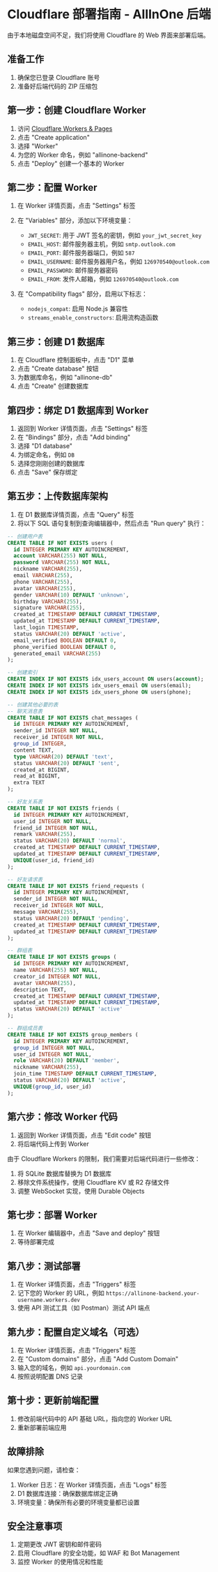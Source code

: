 # Cloudflare 部署指南 - AllInOne 后端

由于本地磁盘空间不足，我们将使用 Cloudflare 的 Web 界面来部署后端。

## 准备工作

1. 确保您已登录 Cloudflare 账号
2. 准备好后端代码的 ZIP 压缩包

## 第一步：创建 Cloudflare Worker

1. 访问 [Cloudflare Workers & Pages](https://dash.cloudflare.com/134ae4c19beb3dacbe0b18e0a27673c5/workers-and-pages)
2. 点击 "Create application"
3. 选择 "Worker"
4. 为您的 Worker 命名，例如 "allinone-backend"
5. 点击 "Deploy" 创建一个基本的 Worker

## 第二步：配置 Worker

1. 在 Worker 详情页面，点击 "Settings" 标签
2. 在 "Variables" 部分，添加以下环境变量：
   - `JWT_SECRET`: 用于 JWT 签名的密钥，例如 `your_jwt_secret_key`
   - `EMAIL_HOST`: 邮件服务器主机，例如 `smtp.outlook.com`
   - `EMAIL_PORT`: 邮件服务器端口，例如 `587`
   - `EMAIL_USERNAME`: 邮件服务器用户名，例如 `126970540@outlook.com`
   - `EMAIL_PASSWORD`: 邮件服务器密码
   - `EMAIL_FROM`: 发件人邮箱，例如 `126970540@outlook.com`

3. 在 "Compatibility flags" 部分，启用以下标志：
   - `nodejs_compat`: 启用 Node.js 兼容性
   - `streams_enable_constructors`: 启用流构造函数

## 第三步：创建 D1 数据库

1. 在 Cloudflare 控制面板中，点击 "D1" 菜单
2. 点击 "Create database" 按钮
3. 为数据库命名，例如 "allinone-db"
4. 点击 "Create" 创建数据库

## 第四步：绑定 D1 数据库到 Worker

1. 返回到 Worker 详情页面，点击 "Settings" 标签
2. 在 "Bindings" 部分，点击 "Add binding"
3. 选择 "D1 database"
4. 为绑定命名，例如 `DB`
5. 选择您刚刚创建的数据库
6. 点击 "Save" 保存绑定

## 第五步：上传数据库架构

1. 在 D1 数据库详情页面，点击 "Query" 标签
2. 将以下 SQL 语句复制到查询编辑器中，然后点击 "Run query" 执行：

```sql
-- 创建用户表
CREATE TABLE IF NOT EXISTS users (
  id INTEGER PRIMARY KEY AUTOINCREMENT,
  account VARCHAR(255) NOT NULL,
  password VARCHAR(255) NOT NULL,
  nickname VARCHAR(255),
  email VARCHAR(255),
  phone VARCHAR(255),
  avatar VARCHAR(255),
  gender VARCHAR(10) DEFAULT 'unknown',
  birthday VARCHAR(255),
  signature VARCHAR(255),
  created_at TIMESTAMP DEFAULT CURRENT_TIMESTAMP,
  updated_at TIMESTAMP DEFAULT CURRENT_TIMESTAMP,
  last_login TIMESTAMP,
  status VARCHAR(20) DEFAULT 'active',
  email_verified BOOLEAN DEFAULT 0,
  phone_verified BOOLEAN DEFAULT 0,
  generated_email VARCHAR(255)
);

-- 创建索引
CREATE INDEX IF NOT EXISTS idx_users_account ON users(account);
CREATE INDEX IF NOT EXISTS idx_users_email ON users(email);
CREATE INDEX IF NOT EXISTS idx_users_phone ON users(phone);

-- 创建其他必要的表
-- 聊天消息表
CREATE TABLE IF NOT EXISTS chat_messages (
  id INTEGER PRIMARY KEY AUTOINCREMENT,
  sender_id INTEGER NOT NULL,
  receiver_id INTEGER NOT NULL,
  group_id INTEGER,
  content TEXT,
  type VARCHAR(20) DEFAULT 'text',
  status VARCHAR(20) DEFAULT 'sent',
  created_at BIGINT,
  read_at BIGINT,
  extra TEXT
);

-- 好友关系表
CREATE TABLE IF NOT EXISTS friends (
  id INTEGER PRIMARY KEY AUTOINCREMENT,
  user_id INTEGER NOT NULL,
  friend_id INTEGER NOT NULL,
  remark VARCHAR(255),
  status VARCHAR(20) DEFAULT 'normal',
  created_at TIMESTAMP DEFAULT CURRENT_TIMESTAMP,
  updated_at TIMESTAMP DEFAULT CURRENT_TIMESTAMP,
  UNIQUE(user_id, friend_id)
);

-- 好友请求表
CREATE TABLE IF NOT EXISTS friend_requests (
  id INTEGER PRIMARY KEY AUTOINCREMENT,
  sender_id INTEGER NOT NULL,
  receiver_id INTEGER NOT NULL,
  message VARCHAR(255),
  status VARCHAR(20) DEFAULT 'pending',
  created_at TIMESTAMP DEFAULT CURRENT_TIMESTAMP,
  updated_at TIMESTAMP DEFAULT CURRENT_TIMESTAMP
);

-- 群组表
CREATE TABLE IF NOT EXISTS groups (
  id INTEGER PRIMARY KEY AUTOINCREMENT,
  name VARCHAR(255) NOT NULL,
  creator_id INTEGER NOT NULL,
  avatar VARCHAR(255),
  description TEXT,
  created_at TIMESTAMP DEFAULT CURRENT_TIMESTAMP,
  updated_at TIMESTAMP DEFAULT CURRENT_TIMESTAMP,
  status VARCHAR(20) DEFAULT 'active'
);

-- 群组成员表
CREATE TABLE IF NOT EXISTS group_members (
  id INTEGER PRIMARY KEY AUTOINCREMENT,
  group_id INTEGER NOT NULL,
  user_id INTEGER NOT NULL,
  role VARCHAR(20) DEFAULT 'member',
  nickname VARCHAR(255),
  join_time TIMESTAMP DEFAULT CURRENT_TIMESTAMP,
  status VARCHAR(20) DEFAULT 'active',
  UNIQUE(group_id, user_id)
);
```

## 第六步：修改 Worker 代码

1. 返回到 Worker 详情页面，点击 "Edit code" 按钮
2. 将后端代码上传到 Worker

由于 Cloudflare Workers 的限制，我们需要对后端代码进行一些修改：

1. 将 SQLite 数据库替换为 D1 数据库
2. 移除文件系统操作，使用 Cloudflare KV 或 R2 存储文件
3. 调整 WebSocket 实现，使用 Durable Objects

## 第七步：部署 Worker

1. 在 Worker 编辑器中，点击 "Save and deploy" 按钮
2. 等待部署完成

## 第八步：测试部署

1. 在 Worker 详情页面，点击 "Triggers" 标签
2. 记下您的 Worker 的 URL，例如 `https://allinone-backend.your-username.workers.dev`
3. 使用 API 测试工具（如 Postman）测试 API 端点

## 第九步：配置自定义域名（可选）

1. 在 Worker 详情页面，点击 "Triggers" 标签
2. 在 "Custom domains" 部分，点击 "Add Custom Domain"
3. 输入您的域名，例如 `api.yourdomain.com`
4. 按照说明配置 DNS 记录

## 第十步：更新前端配置

1. 修改前端代码中的 API 基础 URL，指向您的 Worker URL
2. 重新部署前端应用

## 故障排除

如果您遇到问题，请检查：

1. Worker 日志：在 Worker 详情页面，点击 "Logs" 标签
2. D1 数据库连接：确保数据库绑定正确
3. 环境变量：确保所有必要的环境变量都已设置

## 安全注意事项

1. 定期更改 JWT 密钥和邮件密码
2. 启用 Cloudflare 的安全功能，如 WAF 和 Bot Management
3. 监控 Worker 的使用情况和性能
